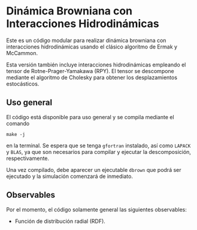 # Dinámica Browniana con Interacciones Hidrodinámicas

Este es un código modular para realizar dinámica browniana con interacciones hidrodinámicas
usando el clásico algoritmo de Ermak y McCammon.

Esta versión también incluye interacciones hidrodinámicas empleando el tensor de
Rotne-Prager-Yamakawa (RPY). El tensor se descompone mediante el algoritmo de Cholesky
para obtener los desplazamientos estocásticos.

## Uso general

El código está disponible para uso general y se compila mediante el comando

```
make -j
```

en la terminal. Se espera que se tenga `gfortran` instalado, así como `LAPACK`
y `BLAS`, ya que son necesarios para compilar y ejecutar la descomposición, respectivamente.

Una vez compilado, debe aparecer un ejecutable `dbrown` que podrá ser ejecutado y la simulación
comenzará de inmediato.

## Observables

Por el momento, el código solamente general las siguientes observables:

- Función de distribución radial (RDF).